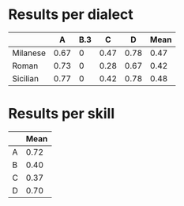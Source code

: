 # Results per dialect		

|           | A    | B.3 | C    | D    | Mean |
|-----------|------|-----|------|------|------|
| Milanese  | 0.67 | 0   | 0.47 | 0.78 | 0.47 |
| Roman     | 0.73 | 0   | 0.28 | 0.67 | 0.42 |
| Sicilian  | 0.77 | 0   | 0.42 | 0.78 | 0.48 |

# Results per skill

|     | Mean |
|-----|------|
| A   | 0.72 |
| B   | 0.40 |
| C   | 0.37 |
| D   | 0.70 |
